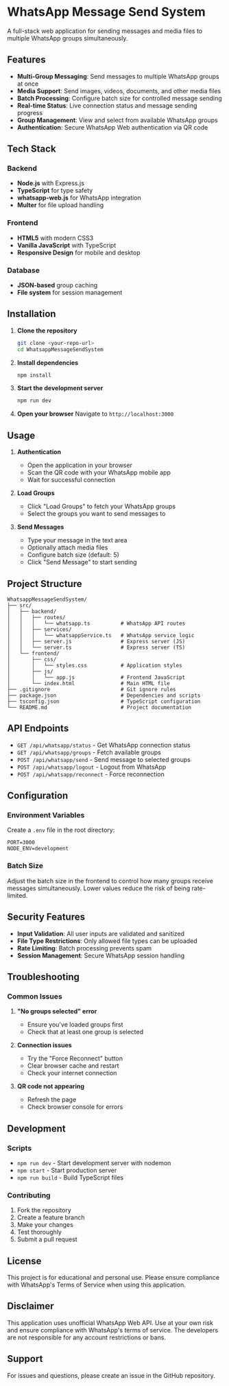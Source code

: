 # WhatsApp Message Send System

A full-stack web application for sending messages and media files to multiple WhatsApp groups simultaneously.

## Features

- **Multi-Group Messaging**: Send messages to multiple WhatsApp groups at once
- **Media Support**: Send images, videos, documents, and other media files
- **Batch Processing**: Configure batch size for controlled message sending
- **Real-time Status**: Live connection status and message sending progress
- **Group Management**: View and select from available WhatsApp groups
- **Authentication**: Secure WhatsApp Web authentication via QR code

## Tech Stack

### Backend
- **Node.js** with Express.js
- **TypeScript** for type safety
- **whatsapp-web.js** for WhatsApp integration
- **Multer** for file upload handling

### Frontend
- **HTML5** with modern CSS3
- **Vanilla JavaScript** with TypeScript
- **Responsive Design** for mobile and desktop

### Database
- **JSON-based** group caching
- **File system** for session management

## Installation

1. **Clone the repository**
   ```bash
   git clone <your-repo-url>
   cd WhatsappMessageSendSystem
   ```

2. **Install dependencies**
   ```bash
   npm install
   ```

3. **Start the development server**
   ```bash
   npm run dev
   ```

4. **Open your browser**
   Navigate to `http://localhost:3000`

## Usage

1. **Authentication**
   - Open the application in your browser
   - Scan the QR code with your WhatsApp mobile app
   - Wait for successful connection

2. **Load Groups**
   - Click "Load Groups" to fetch your WhatsApp groups
   - Select the groups you want to send messages to

3. **Send Messages**
   - Type your message in the text area
   - Optionally attach media files
   - Configure batch size (default: 5)
   - Click "Send Message" to start sending

## Project Structure

```
WhatsappMessageSendSystem/
├── src/
│   ├── backend/
│   │   ├── routes/
│   │   │   └── whatsapp.ts          # WhatsApp API routes
│   │   ├── services/
│   │   │   └── whatsappService.ts   # WhatsApp service logic
│   │   ├── server.js                # Express server (JS)
│   │   └── server.ts                # Express server (TS)
│   └── frontend/
│       ├── css/
│       │   └── styles.css           # Application styles
│       ├── js/
│       │   └── app.js               # Frontend JavaScript
│       └── index.html               # Main HTML file
├── .gitignore                       # Git ignore rules
├── package.json                     # Dependencies and scripts
├── tsconfig.json                    # TypeScript configuration
└── README.md                        # Project documentation
```

## API Endpoints

- `GET /api/whatsapp/status` - Get WhatsApp connection status
- `GET /api/whatsapp/groups` - Fetch available groups
- `POST /api/whatsapp/send` - Send message to selected groups
- `POST /api/whatsapp/logout` - Logout from WhatsApp
- `POST /api/whatsapp/reconnect` - Force reconnection

## Configuration

### Environment Variables
Create a `.env` file in the root directory:

```env
PORT=3000
NODE_ENV=development
```

### Batch Size
Adjust the batch size in the frontend to control how many groups receive messages simultaneously. Lower values reduce the risk of being rate-limited.

## Security Features

- **Input Validation**: All user inputs are validated and sanitized
- **File Type Restrictions**: Only allowed file types can be uploaded
- **Rate Limiting**: Batch processing prevents spam
- **Session Management**: Secure WhatsApp session handling

## Troubleshooting

### Common Issues

1. **"No groups selected" error**
   - Ensure you've loaded groups first
   - Check that at least one group is selected

2. **Connection issues**
   - Try the "Force Reconnect" button
   - Clear browser cache and restart
   - Check your internet connection

3. **QR code not appearing**
   - Refresh the page
   - Check browser console for errors

## Development

### Scripts
- `npm run dev` - Start development server with nodemon
- `npm start` - Start production server
- `npm run build` - Build TypeScript files

### Contributing
1. Fork the repository
2. Create a feature branch
3. Make your changes
4. Test thoroughly
5. Submit a pull request

## License

This project is for educational and personal use. Please ensure compliance with WhatsApp's Terms of Service when using this application.

## Disclaimer

This application uses unofficial WhatsApp Web API. Use at your own risk and ensure compliance with WhatsApp's terms of service. The developers are not responsible for any account restrictions or bans.

## Support

For issues and questions, please create an issue in the GitHub repository.